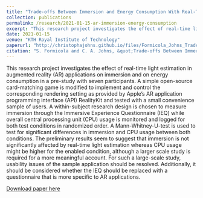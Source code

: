 ```yaml
---
title: "Trade-offs Between Immersion and Energy Consumption With Real-Time Light Estimation in Augmented Reality: A Pre-Study"
collection: publications
permalink: /research/2021-01-15-ar-immersion-energy-consumption
excerpt: "This research project investigates the effect of real-time light estimation in augmented reality (AR) applications on immersion and on energy consumption in a pre-study with seven participants."
date: 2021-01-15
venue: "KTH Royal Institute of Technology"
paperurl: "http://christophajohns.github.io/files/Formicola_Johns_Tradeoffs_Between_Immersion_and_Energy_Consumption_2021.pdf"
citation: "S. Formicola and C. A. Johns, &quot;Trade-offs Between Immersion and Energy Consumption With Real-Time Light Estimation in Augmented Reality: A Pre-Study.&quot; <i>KTH Royal Institute of Technology</i>, 2021."
---
```


This research project investigates the effect of real-time light estimation in augmented reality (AR) applications on immersion and on energy consumption in a pre-study with seven participants. A simple open-source card-matching game is modified to implement and control the corresponding rendering setting as provided by Apple’s AR application programming interface (API) RealityKit and tested with a small convenience sample of users. A within-subject research design is chosen to measure immersion through the Immersive Experience Questionnaire (IEQ) while overall central processing unit (CPU) usage is monitored and logged for both test conditions in randomized order. A Mann-Whitney-U-test is used to test for significant differences in immersion and CPU usage between both conditions. The preliminary results seem to suggest that immersion is not significantly affected by real-time light estimation whereas CPU usage might be higher for the enabled condition, although a larger scale study is required for a more meaningful account. For such a large-scale study, usability issues of the sample application should be resolved. Additionally, it should be considered whether the IEQ should be replaced with a questionnaire that is more specific to AR applications.

[Download paper here](http://christophajohns.github.io/files/Formicola_Johns_Tradeoffs_Between_Immersion_and_Energy_Consumption_2021.pdf)
